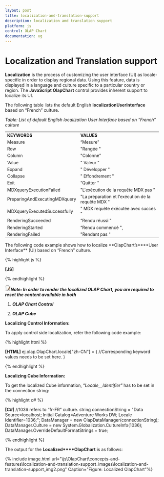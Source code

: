 ```yaml
---
layout: post
title: localization-and-translation-support
description: localization and translation support
platform: js
control: OLAP Chart
documentation: ug
---
```


# Localization and Translation support

**Localization** is the process of customizing the user interface (UI) as locale-specific in order to display regional data. Using this feature, data is displayed in a language and culture specific to a particular country or region. The **JavaScript OlapChart** control provides inherent support to localize its UI.

The following table lists the default English **localization****User****Interface** based on “French” culture.

_Table: List of default English localization User Interface based on “French” culture_

<table>
<tr>
<td>
<b>KEYWORDS</b></td><td>
<b>VALUES</b></td></tr>
<tr>
<td>
Measure</td><td>
“Mesure”</td></tr>
<tr>
<td>
Row</td><td>
"Rangée "</td></tr>
<tr>
<td>
Column</td><td>
"Colonne”</td></tr>
<tr>
<td>
Value</td><td>
" Valeur "</td></tr>
<tr>
<td>
Expand</td><td>
" Développer "</td></tr>
<tr>
<td>
Collapse</td><td>
" Effondrement "</td></tr>
<tr>
<td>
Exit</td><td>
“Quitter "</td></tr>
<tr>
<td>
MDXqueryExecutionFailed</td><td>
"L'exécution de la requête MDX pas "</td></tr>
<tr>
<td>
PreparingAndExecutingMDXquery</td><td>
"La préparation et l'exécution de la requête MDX "</td></tr>
<tr>
<td>
MDXqueryExecutedSuccessfully</td><td>
" MDX requête exécutée avec succès "</td></tr>
<tr>
<td>
RenderingSucceeded</td><td>
“Rendu réussi "</td></tr>
<tr>
<td>
RenderingStarted</td><td>
“Rendu commencé ",</td></tr>
<tr>
<td>
RenderingFailed</td><td>
"Rendant pas "</td></tr>
</table>
The following code example shows how to localize **OlapChart’s****User Interface** (UI) based on “French” culture.


{% highlight js %}

**[JS]** 
<script type="text/javascript">
    ej.olap.OlapChart.locale["fr-FR"] = {
        Measure: "Mesurer ",
        Row: "Rangée",
        Column: "Colonne",
        Value: "Valeur",
        Expand: "Développer",
        Collapse: "Effondrement",
        Exit: "Quitter",
        MDXqueryExecutionFailed: "L'exécution de la requête MDX pas",
        PreparingAndExecutingMDXquery: "La préparation et l'exécution de la requête MDX",
        MDXqueryExecutedSuccessfully: "MDX requête exécutée avec succès",
        RenderingStarted: "Rendu commencé",
        RenderingSucceeded: "Rendu réussi",
        RenderingFailed: "Rendant pas"
    };
    $(function () {
        $("#OlapChart1").ejOlapChart({
            url: "../wcf/OlapChartService.svc",
            commonSeriesOptions: { type: ej.olap.OlapChart.ChartTypes.Column },
            showTooltip: true, animation: true,
            locale: "fr-FR", legend: { visible: true, rowCount: 3 }
        });
    });
</script>


{% endhighlight %}



![C:\Users\labuser\Desktop\note.jpg](localization-and-translation-support_images\localization-and-translation-support_img1.jpeg)_**Note: In order to render the localized OLAP Chart, you are required to reset the content available in both**_

1. _**OLAP Chart Control**_

2. _**OLAP Cube**_

**Localizing Control Information:**

To apply control side localization, refer the following code example:



{% highlight html %}

**[HTML]**
ej.olap.OlapChart.locale["zh-CN"] = {
//Corresponding keyword values needs to be set here.
}


{% endhighlight %}

**Localizing Cube Information:**

To get the localized Cube information, “_Locale__Identifier"_ has to be set in the connection string:

{% highlight c# %}

**[C#]**
//1036 refers to “fr-FR” culture.
string connectionString = "Data Source=localhost; Initial Catalog=Adventure Works DW; Locale Identifier=1036;";
DataManager = new OlapDataManager(connectionString);
DataManager.Culture = new System.Globalization.CultureInfo(1036);
DataManager.OverrideDefaultFormatStrings = true;


{% endhighlight %}

The output for the **Localized****OlapChart** is as follows:

{% include image.html url="\js\OlapChart\concepts-and-features\localization-and-translation-support_images\localization-and-translation-support_img2.png" Caption="Figure: Localized OlapChart"%}

